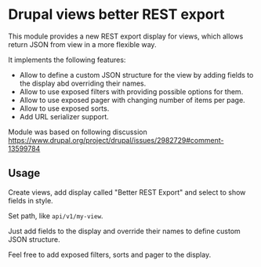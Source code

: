 # Drupal views better REST export

This module provides a new REST export display for views, which allows return JSON from view in a more flexible way.

It implements the following features:
* Allow to define a custom JSON structure for the view by adding fields to the display abd overriding their names.
* Allow to use exposed filters with providing possible options for them.
* Allow to use exposed pager with changing number of items per page.
* Allow to use exposed sorts.
* Add URL serializer support.

Module was based on following discussion https://www.drupal.org/project/drupal/issues/2982729#comment-13599784

## Usage

Create views, add display called "Better REST Export" and select to show fields in style.

Set path, like `api/v1/my-view`.

Just add fields to the display and override their names to define custom JSON structure.

Feel free to add exposed filters, sorts and pager to the display.

